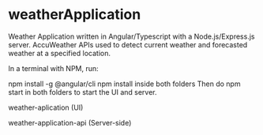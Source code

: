 # weatherApplication

Weather Application written in Angular/Typescript with a Node.js/Express.js server. AccuWeather APIs used to detect current weather and forecasted weather at a specified location. 

In a terminal with NPM, run: 

npm install -g @angular/cli
npm install inside both folders
Then do npm start in both folders to start the UI and server. 

weather-aplication (UI)

weather-application-api (Server-side)

